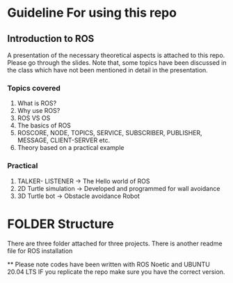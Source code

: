 # Guideline For using this repo
## Introduction to ROS
A presentation of the necessary theoretical aspects is attached to this repo. Please go through the slides. Note that, some topics have been discussed in the class which have not been mentioned in detail in the presentation.

### Topics covered
1. What is ROS?
2. Why use ROS?
3. ROS VS OS
4. The basics of ROS
5. ROSCORE, NODE, TOPICS, SERVICE, SUBSCRIBER, PUBLISHER, MESSAGE, CLIENT-SERVER etc.
6. Theory based on a practical example
### Practical
1. TALKER- LISTENER -> The Hello world of ROS
2. 2D Turtle simulation -> Developed and programmed for wall avoidance
3. 3D Turtle bot -> Obstacle avoidance Robot

# FOLDER Structure
There are three folder attached for three projects.
There is another readme file for ROS installation

** Please note codes have been written with ROS Noetic and UBUNTU 20.04 LTS
IF you replicate the repo make sure you have the correct version.
